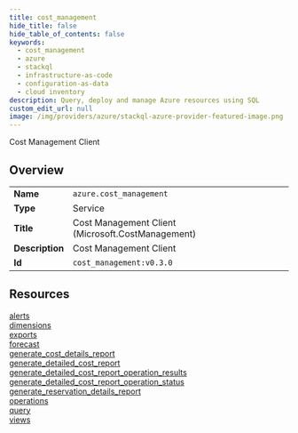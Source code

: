 ```yaml
---
title: cost_management
hide_title: false
hide_table_of_contents: false
keywords:
  - cost_management
  - azure
  - stackql
  - infrastructure-as-code
  - configuration-as-data
  - cloud inventory
description: Query, deploy and manage Azure resources using SQL
custom_edit_url: null
image: /img/providers/azure/stackql-azure-provider-featured-image.png
---
```

Cost Management Client  
    

## Overview
<table><tbody>
<tr><td><b>Name</b></td><td><code>azure.cost_management</code></td></tr>
<tr><td><b>Type</b></td><td>Service</td></tr>
<tr><td><b>Title</b></td><td>Cost Management Client (Microsoft.CostManagement)</td></tr>
<tr><td><b>Description</b></td><td>Cost Management Client</td></tr>
<tr><td><b>Id</b></td><td><code>cost_management:v0.3.0</code></td></tr>
</tbody></table>

## Resources
<div class="row">
<div class="providerDocColumn">
<a href="/providers/azure/cost_management/alerts/">alerts</a><br />
<a href="/providers/azure/cost_management/dimensions/">dimensions</a><br />
<a href="/providers/azure/cost_management/exports/">exports</a><br />
<a href="/providers/azure/cost_management/forecast/">forecast</a><br />
<a href="/providers/azure/cost_management/generate_cost_details_report/">generate_cost_details_report</a><br />
<a href="/providers/azure/cost_management/generate_detailed_cost_report/">generate_detailed_cost_report</a><br />
</div>
<div class="providerDocColumn">
<a href="/providers/azure/cost_management/generate_detailed_cost_report_operation_results/">generate_detailed_cost_report_operation_results</a><br />
<a href="/providers/azure/cost_management/generate_detailed_cost_report_operation_status/">generate_detailed_cost_report_operation_status</a><br />
<a href="/providers/azure/cost_management/generate_reservation_details_report/">generate_reservation_details_report</a><br />
<a href="/providers/azure/cost_management/operations/">operations</a><br />
<a href="/providers/azure/cost_management/query/">query</a><br />
<a href="/providers/azure/cost_management/views/">views</a><br />
</div>
</div>
